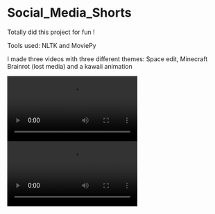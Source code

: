 # Social_Media_Shorts

Totally did this project for fun !

Tools used: NLTK and MoviePy

I made three videos with three different themes: Space edit, Minecraft Brainrot (lost media) and a kawaii animation 

![video](_temp_.mp4)
![video](video.mp4)





